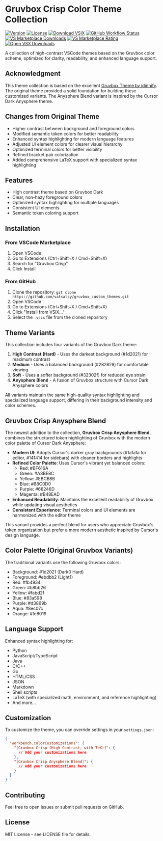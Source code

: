 # Gruvbox Crisp Color Theme Collection

[![Version](https://img.shields.io/github/v/release/vatsalsy/gruvbox_custom_themes)](https://github.com/vatsalsy/gruvbox_custom_themes/releases)
[![License](https://img.shields.io/github/license/vatsalsy/gruvbox_custom_themes)](LICENSE)
[![Download VSIX](https://img.shields.io/github/v/release/vatsalsy/gruvbox_custom_themes?label=download%20VSIX&color=blue)](https://github.com/VatsalSy/gruvbox_custom_themes/raw/refs/heads/main/gruvbox-crisp-tex-1.0.1.vsix)
[![GitHub Workflow Status](https://img.shields.io/github/actions/workflow/status/vatsalsy/gruvbox_custom_themes/publish.yml?label=publish)](https://github.com/vatsalsy/gruvbox_custom_themes/actions)<br>
[![VS Marketplace Downloads](https://img.shields.io/visual-studio-marketplace/d/vatsalsy.gruvbox-crisp-tex?label=VS%20Marketplace)](https://marketplace.visualstudio.com/items?itemName=vatsalsy.gruvbox-crisp-tex)
[![VS Marketplace Rating](https://img.shields.io/visual-studio-marketplace/r/vatsalsy.gruvbox-crisp-tex?label=rating)](https://marketplace.visualstudio.com/items?itemName=vatsalsy.gruvbox-crisp-tex)<br>
[![Open VSX Downloads](https://img.shields.io/open-vsx/dt/vatsalsy/gruvbox-crisp-tex?label=Open%20VSX)](https://open-vsx.org/extension/vatsalsy/gruvbox-crisp-tex)<br>

A collection of high-contrast VSCode themes based on the Gruvbox color scheme, optimized for clarity, readability, and enhanced language support.

## Acknowledgment

This theme collection is based on the excellent [Gruvbox Theme by jdinhify](https://github.com/jdinhify/vscode-theme-gruvbox). The original theme provided a solid foundation for building these customized variants. The Anysphere Blend variant is inspired by the Cursor Dark Anysphere theme.

## Changes from Original Theme

- Higher contrast between background and foreground colors
- Modified semantic token colors for better readability
- Enhanced syntax highlighting for modern language features
- Adjusted UI element colors for clearer visual hierarchy
- Optimized terminal colors for better visibility
- Refined bracket pair colorization
- Added comprehensive LaTeX support with specialized syntax highlighting

## Features

- High contrast theme based on Gruvbox Dark
- Clear, non-hazy foreground colors
- Optimized syntax highlighting for multiple languages
- Consistent UI elements
- Semantic token coloring support

## Installation

### From VSCode Marketplace

1. Open VSCode
2. Go to Extensions (Ctrl+Shift+X / Cmd+Shift+X)
3. Search for "Gruvbox Crisp"
4. Click Install

### From GitHub

1. Clone the repository: `git clone https://github.com/vatsalsy/gruvbox_custom_themes.git`
2. Open VSCode
3. Go to Extensions (Ctrl+Shift+X / Cmd+Shift+X)
4. Click "Install from VSIX..."
5. Select the `.vsix` file from the cloned repository

## Theme Variants

This collection includes four variants of the Gruvbox Dark theme:

1. **High Contrast (Hard)** - Uses the darkest background (#1d2021) for maximum contrast
2. **Medium** - Uses a balanced background (#282828) for comfortable viewing
3. **Soft** - Uses a softer background (#32302f) for reduced eye strain
4. **Anysphere Blend** - A fusion of Gruvbox structure with Cursor Dark Anysphere colors

All variants maintain the same high-quality syntax highlighting and specialized language support, differing in their background intensity and color schemes.

## Gruvbox Crisp Anysphere Blend

The newest addition to the collection, **Gruvbox Crisp Anysphere Blend**, combines the structured token highlighting of Gruvbox with the modern color palette of Cursor Dark Anysphere:

- **Modern UI**: Adopts Cursor's darker gray backgrounds (#1a1a1a for editor, #141414 for sidebars) with cleaner borders and highlights
- **Refined Color Palette**: Uses Cursor's vibrant yet balanced colors:
  - Red: #BF616A
  - Green: #A3BE8C
  - Yellow: #EBCB8B
  - Blue: #88C0D0
  - Purple: #68246D
  - Magenta: #B48EAD
- **Enhanced Readability**: Maintains the excellent readability of Gruvbox while updating visual aesthetics
- **Consistent Experience**: Terminal colors and UI elements are harmonized with the editor theme

This variant provides a perfect blend for users who appreciate Gruvbox's token organization but prefer a more modern aesthetic inspired by Cursor's design language.

## Color Palette (Original Gruvbox Variants)

The traditional variants use the following Gruvbox colors:

- Background: #1d2021 (Dark0 Hard)
- Foreground: #ebdbb2 (Light1)
- Red: #fb4934
- Green: #b8bb26
- Yellow: #fabd2f
- Blue: #83a598
- Purple: #d3869b
- Aqua: #8ec07c
- Orange: #fe8019

## Language Support

Enhanced syntax highlighting for:
- Python
- JavaScript/TypeScript
- Java
- C/C++
- Go
- HTML/CSS
- JSON
- Markdown
- Shell scripts
- LaTeX (with specialized math, environment, and reference highlighting)
- And more...

## Customization

To customize the theme, you can override settings in your `settings.json`:

```json
{
  "workbench.colorCustomizations": {
    "[Gruvbox Crisp (High Contrast, with TeX)]": {
      // Add your customizations here
    },
    "[Gruvbox Crisp Anysphere Blend]": {
      // Add your customizations here
    }
  }
}
```

## Contributing

Feel free to open issues or submit pull requests on GitHub.

## License

MIT License - see LICENSE file for details.
